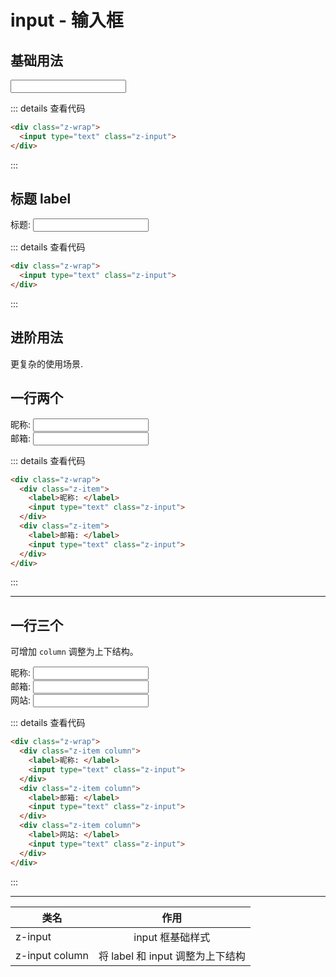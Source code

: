 # input - 输入框

## 基础用法

<div class="z-wrap">
  <input type="text" class="z-input">
</div>

::: details 查看代码
```html
<div class="z-wrap">
  <input type="text" class="z-input">
</div>
```
:::

## 标题 label

<div class="z-wrap">
  <label>标题: </label>
  <input type="text" class="z-input">
</div>

::: details 查看代码
```html
<div class="z-wrap">
  <input type="text" class="z-input">
</div>
```
:::

## 进阶用法

更复杂的使用场景.

## 一行两个

<div class="z-wrap">
  <div class="z-item">
    <label>昵称: </label>
    <input type="text" class="z-input">
  </div>
  <div class="z-item">
    <label>邮箱: </label>
    <input type="text" class="z-input">
  </div>
</div>

::: details 查看代码
```html
<div class="z-wrap">
  <div class="z-item">
    <label>昵称: </label>
    <input type="text" class="z-input">
  </div>
  <div class="z-item">
    <label>邮箱: </label>
    <input type="text" class="z-input">
  </div>
</div>
```
:::

---

## 一行三个

可增加 `column` 调整为上下结构。

<div class="z-wrap">
  <div class="z-item column">
    <label>昵称: </label>
    <input type="text" class="z-input">
  </div>
  <div class="z-item column">
    <label>邮箱: </label>
    <input type="text" class="z-input">
  </div>
  <div class="z-item column">
    <label>网站: </label>
    <input type="text" class="z-input">
  </div>
</div>

::: details 查看代码
```html
<div class="z-wrap">
  <div class="z-item column">
    <label>昵称: </label>
    <input type="text" class="z-input">
  </div>
  <div class="z-item column">
    <label>邮箱: </label>
    <input type="text" class="z-input">
  </div>
  <div class="z-item column">
    <label>网站: </label>
    <input type="text" class="z-input">
  </div>
</div>
```
:::

---

| 类名        |      作用      |
| ----------- | :-----------: |
| z-input     | input 框基础样式 |
| z-input column      | 将 label 和 input 调整为上下结构 |